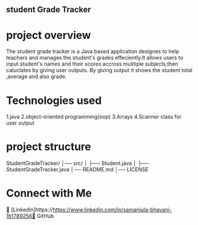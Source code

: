## student Grade Tracker
# project overview
The student grade tracker is a Java based application designes to help teachers and manages the student's
grades effeciently.It allows users to input student's names and their scores accross
mulitiple subjects,then caluclates by giving user outputs. By giving output it shows the 
student total ,average and also grade.
# Technologies used
1.java
2.object-oriented programming(oop)
3.Arrays
4.Scanner class for user output
# project structure
StudentGradeTracker/
│── src/
│   ├── Student.java
│   ├── StudentGradeTracker.java
│── README.md
│── LICENSE
# Connect with Me
🔗 [LinkedIn]https://https://www.linkedin.com/in/samanjula-bhavani-1b1789256🔗 GitHub
